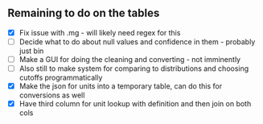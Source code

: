 ## Remaining to do on the tables
- [x] Fix issue with .mg - will likely need regex for this
- [ ] Decide what to do about null values and confidence in them - probably just bin
- [ ] Make a GUI for doing the cleaning and converting - not imminently
- [ ] Also still to make system for comparing to distributions and choosing cutoffs programmatically
- [x] Make the json for units into a temporary table, can do this for conversions as well
- [x] Have third column for unit lookup with definition and then join on both cols